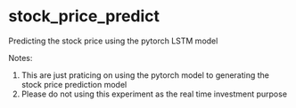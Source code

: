 # stock_price_predict
Predicting the stock price using the pytorch LSTM model

Notes: 
1. This are just praticing on using the pytorch model to generating the stock price prediction model
2. Please do not using this experiment as the real time investment purpose